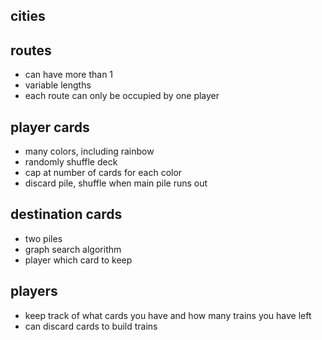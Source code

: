 ## cities

## routes
- can have more than 1
- variable lengths
- each route can only be occupied by one player
 
## player cards
- many colors, including rainbow
- randomly shuffle deck
- cap at number of cards for each color
- discard pile, shuffle when main pile runs out

## destination cards
- two piles
- graph search algorithm
- player which card to keep

## players
- keep track of what cards you have and how many trains you have left
- can discard cards to build trains